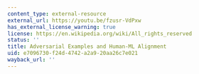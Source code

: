 ```yaml
---
content_type: external-resource
external_url: https://youtu.be/fzusr-VdPxw
has_external_license_warning: true
license: https://en.wikipedia.org/wiki/All_rights_reserved
status: ''
title: Adversarial Examples and Human-ML Alignment
uid: e7096730-f24d-4742-a2a9-20aa26c7e021
wayback_url: ''
---
```


